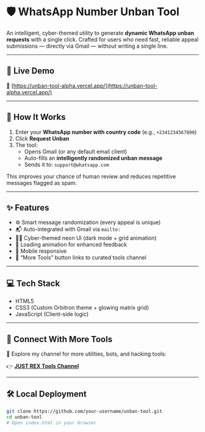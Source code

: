 # 🛡️ WhatsApp Number Unban Tool

An intelligent, cyber-themed utility to generate **dynamic WhatsApp unban requests** with a single click. Crafted for users who need fast, reliable appeal submissions — directly via Gmail — without writing a single line.

---

## 🚀 Live Demo

🔗 [https://unban-tool-alpha.vercel.app/](https://unban-tool-alpha.vercel.app/)

---

## 📱 How It Works

1. Enter your **WhatsApp number with country code** (e.g., `+2341234567890`)
2. Click **Request Unban**
3. The tool:
   - Opens Gmail (or any default email client)
   - Auto-fills an **intelligently randomized unban message**
   - Sends it to: `support@whatsapp.com`

This improves your chance of human review and reduces repetitive messages flagged as spam.

---

## ✨ Features

- ⚙️ Smart message randomization (every appeal is unique)
- 📬 Auto-integrated with Gmail via `mailto:`
- 🧑‍💻 Cyber-themed neon UI (dark mode + grid animation)
- 📡 Loading animation for enhanced feedback
- 📱 Mobile responsive
- 🔗 “More Tools” button links to curated tools channel

---

## 💻 Tech Stack

- HTML5
- CSS3 (Custom Orbitron theme + glowing matrix grid)
- JavaScript (Client-side logic)

---

## 🔗 Connect With More Tools

👾 Explore my channel for more utilities, bots, and hacking tools:

👉 **[JUST REX Tools Channel](https://whatsapp.com/channel/0029Vb1ggsuLtOj9NHrH8K0c)**

---

## 🛠️ Local Deployment

```bash
git clone https://github.com/your-username/unban-tool.git
cd unban-tool
# Open index.html in your browser
